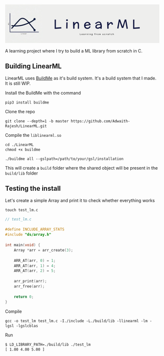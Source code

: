 ![LinearML banner](assets/linear_ml_banner.png)

A learning project where I try to build a ML library from scratch in C.

## Building LinearML

LinearML uses [BuildMe](https://github.com/Adwaith-Rajesh/buildme) as it's build system. It's a build system that I made. It is still WIP.

Install the BuildMe with the command

```console
pip3 install buildme
```

Clone the repo

```console
git clone --depth=1 -b master https://github.com/Adwaith-Rajesh/LinearML.git
```

Compile the `liblinearml.so`

```console
cd ./LinearML
chmod +x buildme
```

```console
./buildme all --gslpath=/path/to/your/gsl/installation
```

This will create a `build` folder where the shared object will be present in the `build/lib` folder

## Testing the install

Let's create a simple Array and print it to check whether everything works

```console
touch test_lm.c
```

```c
// test_lm.c

#define INCLUDE_ARRAY_STATS
#include "ds/array.h"

int main(void) {
    Array *arr = arr_create(3);

    ARR_AT(arr, 0) = 1;
    ARR_AT(arr, 1) = 4;
    ARR_AT(arr, 2) = 5;

    arr_print(arr);
    arr_free(arr);

    return 0;
}
```

Compile

```console
gcc -o test_lm test_lm.c -I./include -L./build/lib -llinearml -lm -lgsl -lgslcblas
```

Run

```console
$ LD_LIBRARY_PATH=./build/lib ./test_lm
[ 1.00 4.00 5.00 ]
```
